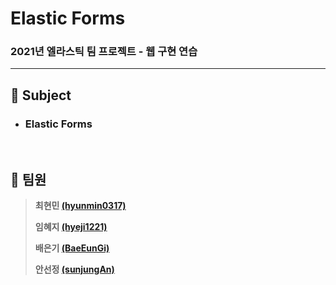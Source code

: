 # Elastic Forms
### 2021년 엘라스틱 팀 프로젝트 - 웹 구현 연습

---

## :notebook_with_decorative_cover: Subject

* ### Elastic Forms

<br>

## :notebook_with_decorative_cover: 팀원

> **최현민 [(hyunmin0317)](https://github.com/hyunmin0317?tab=repositories)**
>
> **임혜지 [(hyeji1221)](https://github.com/hyeji1221)**
>
> **배은기 [(BaeEunGi)](https://github.com/BaeEunGi)**
>
> **안선정 [(sunjungAn)](https://github.com/sunjungAn)**
